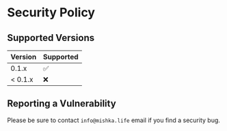 # Security Policy

## Supported Versions

| Version | Supported          |
| ------- | ------------------ |
| 0.1.x   | :white_check_mark: |
| < 0.1.x   | :x:              |

## Reporting a Vulnerability

Please be sure to contact `info@mishka.life` email if you find a security bug.
